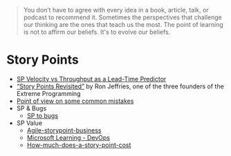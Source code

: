 > You don’t have to agree with every idea in a book, article, talk, or podcast to recommend it. 
Sometimes the perspectives that challenge our thinking are the ones that teach us the most. 
The point of learning is not to affirm our beliefs. It's to evolve our beliefs. 


 # Story Points

  * [SP Velocity vs Throughput as a Lead-Time Predictor](accelerate/)
  * [“Story Points Revisited”](accelerate/pdfs/state-of-devops-2019.pdf) by Ron Jeffries, one of the three founders of the Extreme Programming
  * [Point of view on some common mistakes](https://cloud.google.com/devops)
  * SP & Bugs
    * [SP to bugs](https://www.infoq.com/news/2011/01/story-points-to-bugs/)
  * SP Value
    * [Agile-storypoint-business](https://www.infoq.com/articles/agile-storypoint-business/)
    * [Microsoft Learning - DevOps](https://www.scrum.org/forum/scrum-forum/30955/story-points-and-business-value-are-related-or-not)
    * [How-much-does-a-story-point-cost](https://blog.scottlogic.com/2018/02/16/how-much-does-a-story-point-cost.html)


